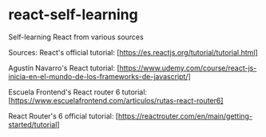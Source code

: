 # react-self-learning
Self-learning React from various sources

Sources:
React's official tutorial:
[https://es.reactjs.org/tutorial/tutorial.html]

Agustín Navarro's React tutorial:
[https://www.udemy.com/course/react-js-inicia-en-el-mundo-de-los-frameworks-de-javascript/]

Escuela Frontend's React router 6 tutorial:
[https://www.escuelafrontend.com/articulos/rutas-react-router6]

React Router's 6 official tutorial:
[https://reactrouter.com/en/main/getting-started/tutorial]
